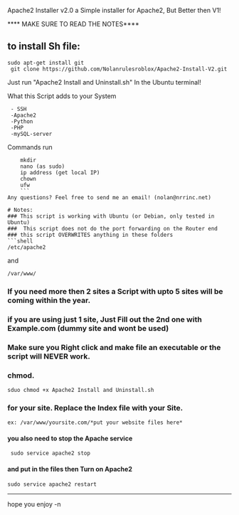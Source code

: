 
Apache2 Installer v2.0
a Simple installer for Apache2, But Better then V1!

**** MAKE SURE TO READ THE NOTES****

## to install Sh file:
```shell
sudo apt-get install git
 git clone https://github.com/Nolanrulesroblox/Apache2-Install-V2.git
 ```


Just run "Apache2 Install and Uninstall.sh" In the Ubuntu terminal!

What this Script adds to your System
```shell
 - SSH
 -Apache2
 -Python
 -PHP
 -mySQL-server
 ```
 
 Commands run
 ``` shell
     mkdir
     nano (as sudo)
     ip address (get local IP)
     chown
     ufw
     ```
 Any questions? Feel free to send me an email! (nolan@nrrinc.net)
 
 # Notes:
### This script is working with Ubuntu (or Debian, only tested in Ubuntu)
###  This script does not do the port forwarding on the Router end
### this script OVERWRITES anything in these folders 
```shell
/etc/apache2
```
 and 
```shell
/var/www/
```
### If you need more then 2 sites a Script with upto 5 sites will be coming within the year.
### if you are using just 1 site, Just Fill out the 2nd one with Example.com (dummy site and wont be used)
### Make sure you Right click and make file an executable or the script will NEVER work.
### chmod.
```shell 
sduo chmod +x Apache2 Install and Uninstall.sh
```
### for your site. Replace the Index file with your Site. 
``` shell 
ex: /var/www/yoursite.com/*put your website files here*
``` 
#### you also need to stop the Apache service 
``` shell
 sudo service apache2 stop
 ```
#### and put in the files then Turn on Apache2 
``` shell
sudo service apache2 restart
```
 ---
 
 hope you enjoy -n
 
 

